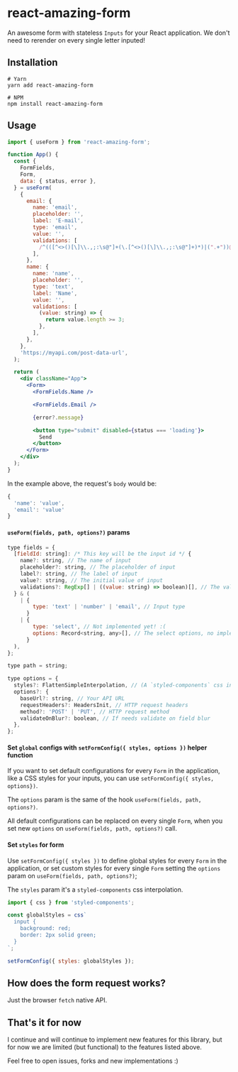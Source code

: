 # react-amazing-form

An awesome form with stateless `Inputs` for your React application.
We don't need to rerender on every single letter inputed!

## Installation

```
# Yarn
yarn add react-amazing-form

# NPM
npm install react-amazing-form
```

## Usage

```jsx
import { useForm } from 'react-amazing-form';

function App() {
  const {
    FormFields,
    Form,
    data: { status, error },
  } = useForm(
    {
      email: {
        name: 'email',
        placeholder: '',
        label: 'E-mail',
        type: 'email',
        value: '',
        validations: [
          /^(([^<>()[\]\\.,;:\s@"]+(\.[^<>()[\]\\.,;:\s@"]+)*)|(".+"))@((\[[0-9]{1,3}\.[0-9]{1,3}\.[0-9]{1,3}\.[0-9]{1,3}\])|(([a-zA-Z\-0-9]+\.)+[a-zA-Z]{2,}))$/,
        ],
      },
      name: {
        name: 'name',
        placeholder: '',
        type: 'text',
        label: 'Name',
        value: '',
        validations: [
          (value: string) => {
            return value.length >= 3;
          },
        ],
      },
    },
    'https://myapi.com/post-data-url',
  );

  return (
    <div className="App">
      <Form>
        <FormFields.Name />

        <FormFields.Email />

        {error?.message}

        <button type="submit" disabled={status === 'loading'}>
          Send
        </button>
      </Form>
    </div>
  );
}
```

In the example above, the request's `body` would be:

```jsx
{
  'name': 'value',
  'email': 'value'
}
```

#### `useForm(fields, path, options?)` params

```jsx
type fields = {
  [fieldId: string]: /* This key will be the input id */ {
    name?: string, // The name of input
    placeholder?: string, // The placeholder of input
    label?: string, // The label of input
    value?: string, // The initial value of input
    validations?: RegExp[] | ((value: string) => boolean)[], // The validations of input
  } & (
    | {
        type: 'text' | 'number' | 'email', // Input type
      }
    | {
        type: 'select', // Not implemented yet! :(
        options: Record<string, any>[], // The select options, no implemented yet
      }
  ),
};

type path = string;

type options = {
  styles?: FlattenSimpleInterpolation, // (A `styled-components` css interpolation. Ex: css`background:red;`)
  options?: {
    baseUrl?: string, // Your API URL
    requestHeaders?: HeadersInit, // HTTP request headers
    method?: 'POST' | 'PUT', // HTTP request method
    validateOnBlur?: boolean, // If needs validate on field blur
  },
};
```

#### Set `global` configs with `setFormConfig({ styles, options })` helper function

If you want to set default configurations for every `Form` in the application, like a CSS styles for your inputs, you can use `setFormConfig({ styles, options})`.

The `options` param is the same of the hook `useForm(fields, path, options?)`.

All default configurations can be replaced on every single `Form`, when you set new `options` on `useForm(fields, path, options?)` call.

#### Set `styles` for form

Use `setFormConfig({ styles })` to define global styles for every `Form` in the application, or set custom styles for every single `Form` setting the `options` param on `useForm(fields, path, options?)`;

The `styles` param it's a `styled-components` css interpolation.

```jsx
import { css } from 'styled-components';

const globalStyles = css`
  input {
    background: red;
    border: 2px solid green;
  }
`;

setFormConfig({ styles: globalStyles });
```

## How does the form request works?

Just the browser `fetch` native API.

## That's it for now

I continue and will continue to implement new features for this library, but for now we are limited (but functional) to the features listed above.

Feel free to open issues, forks and new implementations :)
